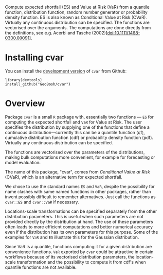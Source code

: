 Compute expected shortfall (ES) and Value at Risk (VaR) from a
quantile function, distribution function, random number generator or
probability density function.  ES is also known as Conditional Value
at Risk (CVaR). Virtually any continuous distribution can be
specified.  The functions are vectorised over the arguments.  The
computations are done directly from the definitions, see e.g. Acerbi
and Tasche (2002)[<doi:10.1111/1468-0300.00091>].

# Installing cvar

You can install the [development version](https://github.com/GeoBosh/cvar) of `cvar` from Github:

    library(devtools)
    install_github("GeoBosh/cvar")


# Overview

Package `cvar` is a small `R` package with, essentially two
functions &#x2014; `ES` for computing the expected shortfall
and `VaR` for Value at Risk.  The user specifies the
distribution by supplying one of the functions that define a
continuous distribution&#x2014;currently this can be a quantile
function (qf), cumulative distribution function (cdf) or
probability density function (pdf). Virtually any continuous
distribution can be specified.

The functions are vectorised over the parameters of the
distributions, making bulk computations more convenient, for
example for forecasting or model evaluation.

The name of this package, "cvar", comes from *Conditional Value at
Risk* (CVaR), which is an alternative term for expected shortfall.

We chose to use the standard names `ES` and `VaR`,
despite the possibility for name clashes with same named
functions in other packages, rather than invent possibly
difficult to remember alternatives. Just call the functions as
`cvar::ES` and `cvar::VaR` if necessary.

Locations-scale transformations can be specified separately
from the other distribution parameters. This is useful when
such parameters are not provided directly by the distribution
at hand. The use of these parameters often leads to more
efficient computations and better numerical accuracy even if
the distribution has its own parameters for this purpose. Some
of the examples for `VaR` and `ES` illustrate this
for the Gaussian distribution.

Since VaR is a quantile, functions computing it for a given
distribution are convenience functions. `VaR` exported by
`cvar` could be attractive in certain workflows because of
its vectorised distribution parameters, the location-scale
transformation and the possibility to compute it from cdf's
when quantile functions are not available.

